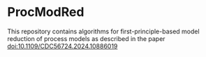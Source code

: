 # ProcModRed
This repository contains algorithms for first-principle-based model reduction of process models as described in the paper [doi:10.1109/CDC56724.2024.10886019](https://doi.org/10.1109/CDC56724.2024.10886019)
